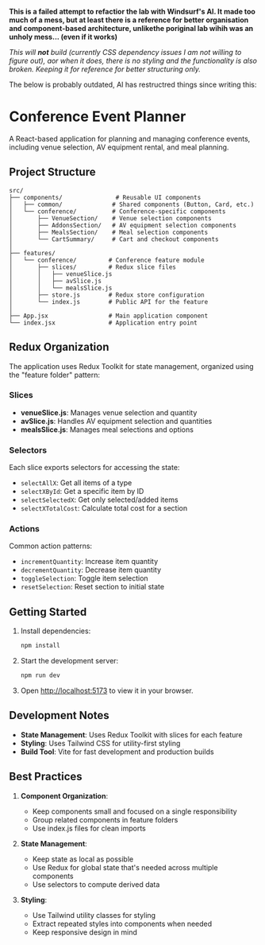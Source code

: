 **This is a failed attempt to refactior the lab with Windsurf's AI. It made too much of a mess, but at least there is a reference for better organisation and component-based architecture, unlikethe poriginal lab wihih was an unholy mess... (even if it works)**

*This will **not** build (currently CSS dependency issues I am not willing to figure out), aor when it does, there is no styling and the functionality is also broken. Keeping it for reference for better structuring only.*

The below is probably outdated, AI has restructred things since writing this:


# Conference Event Planner

A React-based application for planning and managing conference events, including venue selection, AV equipment rental, and meal planning.

## Project Structure

```
src/
├── components/               # Reusable UI components
│   ├── common/              # Shared components (Button, Card, etc.)
│   └── conference/          # Conference-specific components
│       ├── VenueSection/    # Venue selection components
│       ├── AddonsSection/   # AV equipment selection components
│       ├── MealsSection/    # Meal selection components
│       └── CartSummary/     # Cart and checkout components
│
├── features/
│   └── conference/         # Conference feature module
│       ├── slices/         # Redux slice files
│       │   ├── venueSlice.js
│       │   ├── avSlice.js
│       │   └── mealsSlice.js
│       ├── store.js        # Redux store configuration
│       └── index.js        # Public API for the feature
│
├── App.jsx                 # Main application component
└── index.jsx               # Application entry point
```

## Redux Organization

The application uses Redux Toolkit for state management, organized using the "feature folder" pattern:

### Slices
- **venueSlice.js**: Manages venue selection and quantity
- **avSlice.js**: Handles AV equipment selection and quantities
- **mealsSlice.js**: Manages meal selections and options

### Selectors
Each slice exports selectors for accessing the state:
- `selectAllX`: Get all items of a type
- `selectXById`: Get a specific item by ID
- `selectSelectedX`: Get only selected/added items
- `selectXTotalCost`: Calculate total cost for a section

### Actions
Common action patterns:
- `incrementQuantity`: Increase item quantity
- `decrementQuantity`: Decrease item quantity
- `toggleSelection`: Toggle item selection
- `resetSelection`: Reset section to initial state

## Getting Started

1. Install dependencies:
   ```bash
   npm install
   ```

2. Start the development server:
   ```bash
   npm run dev
   ```

3. Open [http://localhost:5173](http://localhost:5173) to view it in your browser.

## Development Notes

- **State Management**: Uses Redux Toolkit with slices for each feature
- **Styling**: Uses Tailwind CSS for utility-first styling
- **Build Tool**: Vite for fast development and production builds

## Best Practices

1. **Component Organization**:
   - Keep components small and focused on a single responsibility
   - Group related components in feature folders
   - Use index.js files for clean imports

2. **State Management**:
   - Keep state as local as possible
   - Use Redux for global state that's needed across multiple components
   - Use selectors to compute derived data

3. **Styling**:
   - Use Tailwind utility classes for styling
   - Extract repeated styles into components when needed
   - Keep responsive design in mind
